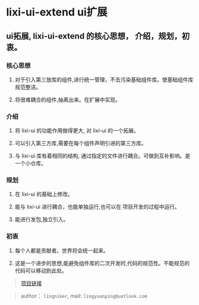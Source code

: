 # lixi-ui-extend ui扩展

## ui拓展, lixi-ui-extend 的核心思想， 介绍，规划，初衷。

### 核心思想

1. 对于引入第三放库的组件,进行统一管理，不去污染基础组件库。使基础组件库规范整洁。

2. 将很难耦合的组件,抽离出来。在扩展中实现。

### 介绍

1. 将 lixi-ui 的功能作用做得更大, 对 lixi-ui 的一个拓展。

2. 可以引入第三方库,需要在每个组件声明引进的第三方库。

3. 与 lixi-ui 库有着相同的结构, 通过指定的文件进行耦合。可做到互补影响。是一个小仓库。

### 规划

1. 在 lixi-ui 的基础上修改。

2. 能与 lixi-ui 进行耦合，也能单独运行,也可以在 项目开发的过程中运行。

3. 能进行发包,独立引入。


### 初衷

1. 每个人都是贡献者。世界将会统一起来。

2. 这是一个进步的思想,能避免组件库的二次开发时,代码的规范性。不能规范的代码可以移动到此处。

> <a href="https://github.com/lixi-ui/lixi-ui-extend" target="_blank">项目链接</a>

> author： `lingniker`,  mail: `lingyuanping@uotlook.com`
